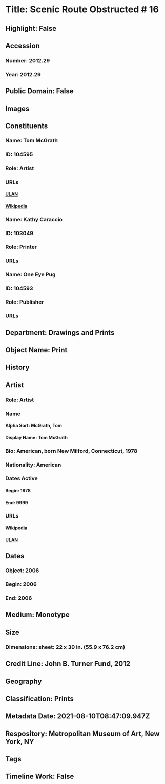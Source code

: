 # Title: Scenic Route Obstructed # 16
## Highlight: False
## Accession
### Number: 2012.29
### Year: 2012.29
## Public Domain: False
## Images
## Constituents
### Name: Tom McGrath
### ID: 104595
### Role: Artist
### URLs
#### [ULAN](http://vocab.getty.edu/page/ulan/500345112)
#### [Wikipedia](https://www.wikidata.org/wiki/Q7816807)
### Name: Kathy Caraccio
### ID: 103049
### Role: Printer
### URLs
### Name: One Eye Pug
### ID: 104593
### Role: Publisher
### URLs
## Department: Drawings and Prints
## Object Name: Print
## History
## Artist
### Role: Artist
### Name
#### Alpha Sort: McGrath, Tom
#### Display Name: Tom McGrath
### Bio: American, born New Milford, Connecticut, 1978
### Nationality: American
### Dates Active
#### Begin: 1978
#### End: 9999
### URLs
#### [Wikipedia](https://www.wikidata.org/wiki/Q7816807)
#### [ULAN](http://vocab.getty.edu/page/ulan/500345112)
## Dates
### Object: 2006
### Begin: 2006
### End: 2006
## Medium: Monotype
## Size
### Dimensions: sheet: 22 x 30 in. (55.9 x 76.2 cm)
## Credit Line: John B. Turner Fund, 2012
## Geography
## Classification: Prints
## Metadata Date: 2021-08-10T08:47:09.947Z
## Respository: Metropolitan Museum of Art, New York, NY
## Tags
## Timeline Work: False